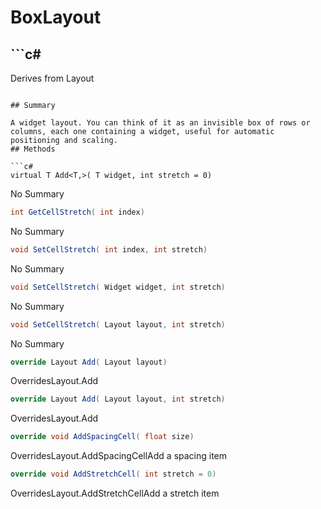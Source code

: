 # BoxLayout

## ```c#
Derives from Layout
```

## Summary

A widget layout. You can think of it as an invisible box of rows or columns, each one containing a widget, useful for automatic positioning and scaling.
## Methods

```c#
virtual T Add<T,>( T widget, int stretch = 0) 
```
No Summary
```c#
int GetCellStretch( int index) 
```
No Summary
```c#
void SetCellStretch( int index, int stretch) 
```
No Summary
```c#
void SetCellStretch( Widget widget, int stretch) 
```
No Summary
```c#
void SetCellStretch( Layout layout, int stretch) 
```
No Summary
```c#
override Layout Add( Layout layout) 
```
OverridesLayout.Add
```c#
override Layout Add( Layout layout, int stretch) 
```
OverridesLayout.Add
```c#
override void AddSpacingCell( float size) 
```
OverridesLayout.AddSpacingCellAdd a spacing item
```c#
override void AddStretchCell( int stretch = 0) 
```
OverridesLayout.AddStretchCellAdd a stretch item
